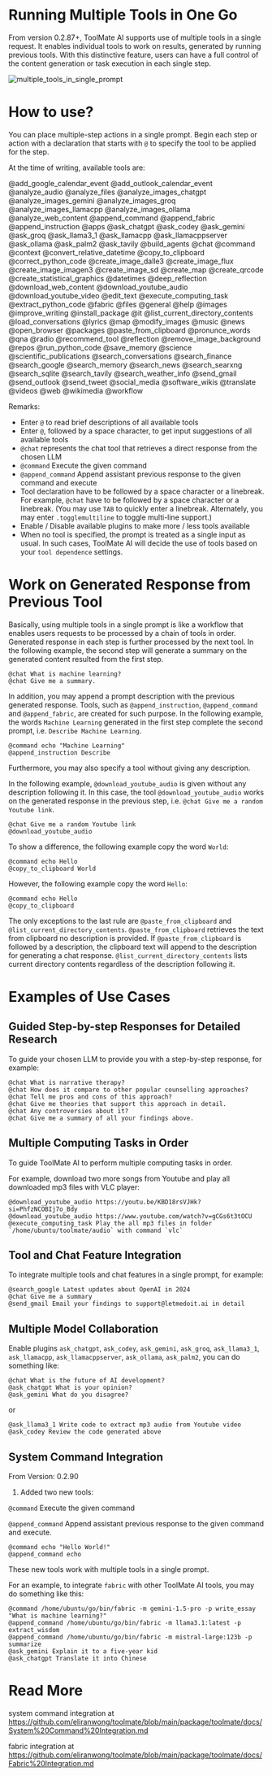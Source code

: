 # Running Multiple Tools in One Go

From version 0.2.87+, ToolMate AI supports use of multiple tools in a single request. It enables individual tools to work on results, generated by running previous tools. With this distinctive feature, users can have a full control of the content generation or task execution in each single step.

![multiple_tools_in_single_prompt](https://github.com/user-attachments/assets/7bdc63cd-beca-44c9-bfb0-27596a5e0632)

# How to use?

You can place multiple-step actions in a single prompt.  Begin each step or action with a declaration that starts with `@` to specify the tool to be applied for the step.

At the time of writing, available tools are:

@add_google_calendar_event @add_outlook_calendar_event @analyze_audio @analyze_files @analyze_images_chatgpt @analyze_images_gemini @analyze_images_groq @analyze_images_llamacpp @analyze_images_ollama @analyze_web_content @append_command @append_fabric @append_instruction @apps @ask_chatgpt @ask_codey @ask_gemini @ask_groq @ask_llama3_1 @ask_llamacpp @ask_llamacppserver @ask_ollama @ask_palm2 @ask_tavily @build_agents @chat @command @context @convert_relative_datetime @copy_to_clipboard @correct_python_code @create_image_dalle3 @create_image_flux @create_image_imagen3 @create_image_sd @create_map @create_qrcode @create_statistical_graphics @datetimes @deep_reflection @download_web_content @download_youtube_audio @download_youtube_video @edit_text @execute_computing_task @extract_python_code @fabric @files @general @help @images @improve_writing @install_package @it @list_current_directory_contents @load_conversations @lyrics @map @modify_images @music @news @open_browser @packages @paste_from_clipboard @pronunce_words @qna @radio @recommend_tool @reflection @remove_image_background @repos @run_python_code @save_memory @science @scientific_publications @search_conversations @search_finance @search_google @search_memory @search_news @search_searxng @search_sqlite @search_tavily @search_weather_info @send_gmail @send_outlook @send_tweet @social_media @software_wikis @translate @videos @web @wikimedia @workflow

Remarks:

* Enter `@` to read brief descriptions of all available tools
* Enter `@`, followed by a space character, to get input suggestions of all available tools
* `@chat` represents the chat tool that retrieves a direct response from the chosen LLM
* `@command` Execute the given command
* `@append_command` Append assistant previous response to the given command and execute
* Tool declaration have to be followed by a space character or a linebreak.  For example, `@chat` have to be followed by a space character or a linebreak. (You may use `TAB` to quickly enter a linebreak.  Alternately, you may enter `.togglemultiline` to toggle multi-line support.)
* Enable / Disable available plugins to make more / less tools available
* When no tool is specified, the prompt is treated as a single input as usual. In such cases, ToolMate AI will decide the use of tools based on your `tool dependence` settings.

# Work on Generated Response from Previous Tool

Basically, using multiple tools in a single prompt is like a workflow that enables users requests to be processed by a chain of tools in order. Generated response in each step is further processed by the next tool. In the following example, the second step will generate a summary on the generated content resulted from the first step.

```
@chat What is machine learning?
@chat Give me a summary.
```

In addition, you may append a prompt description with the previous generated response. Tools, such as `@append_instruction`, `@append_command` and `@append_fabric`, are created for such purpose. In the following example, the words `Machine Learning` generated in the first step complete the second prompt, i.e. `Describe Machine Learning`.

```
@command echo "Machine Learning"
@append_instruction Describe
```

Furthermore, you may also specify a tool without giving any description.

In the following example, `@download_youtube_audio` is given without any description following it.  In this case, the tool `@download_youtube_audio` works on the generated response in the previous step, i.e. `@chat Give me a random Youtube link`.

```
@chat Give me a random Youtube link 
@download_youtube_audio
```

To show a difference, the following example copy the word `World`:

```
@command echo Hello
@copy_to_clipboard World
```

However, the following example copy the word `Hello`:

```
@command echo Hello
@copy_to_clipboard
```

The only exceptions to the last rule are `@paste_from_clipboard` and `@list_current_directory_contents`. `@paste_from_clipboard` retrieves the text from clipboard no description is provided. If `@paste_from_clipboard` is followed by a description, the clipboard text will append to the description for generating a chat response. `@list_current_directory_contents` lists current directory contents regardless of the description following it.
 
# Examples of Use Cases

## Guided Step-by-step Responses for Detailed Research

To guide your chosen LLM to provide you with a step-by-step response, for example:

```
@chat What is narrative therapy? 
@chat How does it compare to other popular counselling approaches? 
@chat Tell me pros and cons of this approach? 
@chat Give me theories that support this approach in detail. 
@chat Any controversies about it? 
@chat Give me a summary of all your findings above.
```

## Multiple Computing Tasks in Order

To guide ToolMate AI to perform multiple computing tasks in order.

For example, download two more songs from Youtube and play all downloaded mp3 files with VLC player:

```
@download_youtube_audio https://youtu.be/KBD18rsVJHk?si=PhfzNCOBIj7o_Bdy 
@download_youtube_audio https://www.youtube.com/watch?v=gCGs6t3tOCU
@execute_computing_task Play the all mp3 files in folder `/home/ubuntu/toolmate/audio` with command `vlc`
```

## Tool and Chat Feature Integration

To integrate multiple tools and chat features in a single prompt, for example:

```
@search_google Latest updates about OpenAI in 2024 
@chat Give me a summary 
@send_gmail Email your findings to support@letmedoit.ai in detail
```

## Multiple Model Collaboration

Enable plugins `ask_chatgpt`, `ask_codey`, `ask_gemini`, `ask_groq`, `ask_llama3_1`, `ask_llamacpp`, `ask_llamacppserver`, `ask_ollama`, `ask_palm2`, you can do something like:

```
@chat What is the future of AI development?
@ask_chatgpt What is your opinion?
@ask_gemini What do you disagree?
```

or

```
@ask_llama3_1 Write code to extract mp3 audio from Youtube video
@ask_codey Review the code generated above
```

## System Command Integration

From Version: 0.2.90

1. Added two new tools:

`@command` Execute the given command

`@append_command` Append assistant previous response to the given command and execute.

```
@command echo "Hello World!"
@append_command echo
```

These new tools work with multiple tools in a single prompt.

For an example, to integrate `fabric` with other ToolMate AI tools, you may do something like this:

```
@command /home/ubuntu/go/bin/fabric -m gemini-1.5-pro -p write_essay "What is machine learning?"
@append_command /home/ubuntu/go/bin/fabric -m llama3.1:latest -p extract_wisdom
@append_command /home/ubuntu/go/bin/fabric -m mistral-large:123b -p summarize
@ask_gemini Explain it to a five-year kid
@ask_chatgpt Translate it into Chinese
```

# Read More

system command integration at https://github.com/eliranwong/toolmate/blob/main/package/toolmate/docs/System%20Command%20Integration.md

fabric integration at https://github.com/eliranwong/toolmate/blob/main/package/toolmate/docs/Fabric%20Integration.md